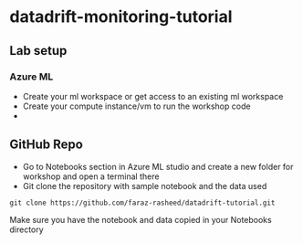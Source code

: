 # datadrift-monitoring-tutorial

## Lab setup

### Azure ML 
- Create your ml workspace or get access to an existing ml workspace
- Create your compute instance/vm to run the workshop code
- 
## GitHub Repo
- Go to Notebooks section in Azure ML studio and create a new folder for workshop and open a terminal there
- Git clone the repository with sample notebook and the data used
```
git clone https://github.com/faraz-rasheed/datadrift-tutorial.git
```
Make sure you have the notebook and data copied in your Notebooks directory

